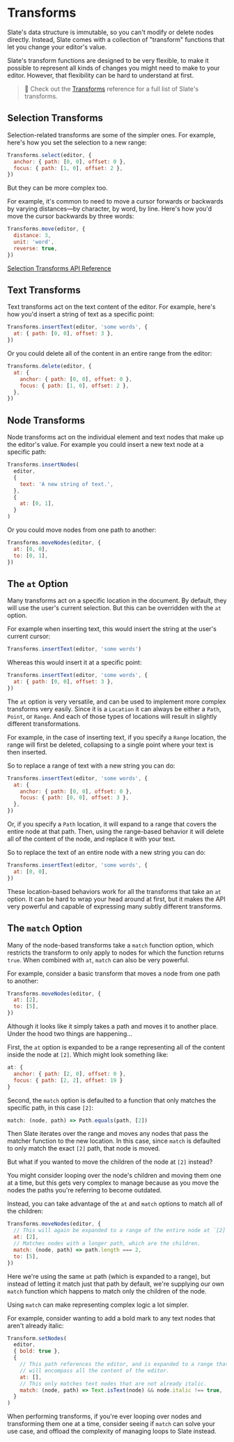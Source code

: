 # Transforms

Slate's data structure is immutable, so you can't modify or delete nodes directly. Instead, Slate comes with a collection of "transform" functions that let you change your editor's value.

Slate's transform functions are designed to be very flexible, to make it possible to represent all kinds of changes you might need to make to your editor. However, that flexibility can be hard to understand at first.

> 🤖 Check out the [Transforms](../api/transforms.md) reference for a full list of Slate's transforms.

## Selection Transforms

Selection-related transforms are some of the simpler ones. For example, here's how you set the selection to a new range:

```js
Transforms.select(editor, {
  anchor: { path: [0, 0], offset: 0 },
  focus: { path: [1, 0], offset: 2 },
})
```

But they can be more complex too.

For example, it's common to need to move a cursor forwards or backwards by varying distances—by character, by word, by line. Here's how you'd move the cursor backwards by three words:

```js
Transforms.move(editor, {
  distance: 3,
  unit: 'word',
  reverse: true,
})
```

[Selection Transforms API Reference](api/transforms#selection-transforms)

## Text Transforms

Text transforms act on the text content of the editor. For example, here's how you'd insert a string of text as a specific point:

```js
Transforms.insertText(editor, 'some words', {
  at: { path: [0, 0], offset: 3 },
})
```

Or you could delete all of the content in an entire range from the editor:

```js
Transforms.delete(editor, {
  at: {
    anchor: { path: [0, 0], offset: 0 },
    focus: { path: [1, 0], offset: 2 },
  },
})
```

## Node Transforms

Node transforms act on the individual element and text nodes that make up the editor's value. For example you could insert a new text node at a specific path:

```js
Transforms.insertNodes(
  editor,
  {
    text: 'A new string of text.',
  },
  {
    at: [0, 1],
  }
)
```

Or you could move nodes from one path to another:

```js
Transforms.moveNodes(editor, {
  at: [0, 0],
  to: [0, 1],
})
```

## The `at` Option

Many transforms act on a specific location in the document. By default, they will use the user's current selection. But this can be overridden with the `at` option.

For example when inserting text, this would insert the string at the user's current cursor:

```js
Transforms.insertText(editor, 'some words')
```

Whereas this would insert it at a specific point:

```js
Transforms.insertText(editor, 'some words', {
  at: { path: [0, 0], offset: 3 },
})
```

The `at` option is very versatile, and can be used to implement more complex transforms very easily. Since it is a `Location` it can always be either a `Path`, `Point`, or `Range`. And each of those types of locations will result in slightly different transformations.

For example, in the case of inserting text, if you specify a `Range` location, the range will first be deleted, collapsing to a single point where your text is then inserted.

So to replace a range of text with a new string you can do:

```js
Transforms.insertText(editor, 'some words', {
  at: {
    anchor: { path: [0, 0], offset: 0 },
    focus: { path: [0, 0], offset: 3 },
  },
})
```

Or, if you specify a `Path` location, it will expand to a range that covers the entire node at that path. Then, using the range-based behavior it will delete all of the content of the node, and replace it with your text.

So to replace the text of an entire node with a new string you can do:

```js
Transforms.insertText(editor, 'some words', {
  at: [0, 0],
})
```

These location-based behaviors work for all the transforms that take an `at` option. It can be hard to wrap your head around at first, but it makes the API very powerful and capable of expressing many subtly different transforms.

## The `match` Option

Many of the node-based transforms take a `match` function option, which restricts the transform to only apply to nodes for which the function returns `true`. When combined with `at`, `match` can also be very powerful.

For example, consider a basic transform that moves a node from one path to another:

```js
Transforms.moveNodes(editor, {
  at: [2],
  to: [5],
})
```

Although it looks like it simply takes a path and moves it to another place. Under the hood two things are happening…

First, the `at` option is expanded to be a range representing all of the content inside the node at `[2]`. Which might look something like:

```js
at: {
  anchor: { path: [2, 0], offset: 0 },
  focus: { path: [2, 2], offset: 19 }
}
```

Second, the `match` option is defaulted to a function that only matches the specific path, in this case `[2]`:

```js
match: (node, path) => Path.equals(path, [2])
```

Then Slate iterates over the range and moves any nodes that pass the matcher function to the new location. In this case, since `match` is defaulted to only match the exact `[2]` path, that node is moved.

But what if you wanted to move the children of the node at `[2]` instead?

You might consider looping over the node's children and moving them one at a time, but this gets very complex to manage because as you move the nodes the paths you're referring to become outdated.

Instead, you can take advantage of the `at` and `match` options to match all of the children:

```js
Transforms.moveNodes(editor, {
  // This will again be expanded to a range of the entire node at `[2]`.
  at: [2],
  // Matches nodes with a longer path, which are the children.
  match: (node, path) => path.length === 2,
  to: [5],
})
```

Here we're using the same `at` path (which is expanded to a range), but instead of letting it match just that path by default, we're supplying our own `match` function which happens to match only the children of the node.

Using `match` can make representing complex logic a lot simpler.

For example, consider wanting to add a bold mark to any text nodes that aren't already italic:

```js
Transform.setNodes(
  editor,
  { bold: true },
  {
    // This path references the editor, and is expanded to a range that
    // will encompass all the content of the editor.
    at: [],
    // This only matches text nodes that are not already italic.
    match: (node, path) => Text.isText(node) && node.italic !== true,
  }
)
```

When performing transforms, if you're ever looping over nodes and transforming them one at a time, consider seeing if `match` can solve your use case, and offload the complexity of managing loops to Slate instead.
